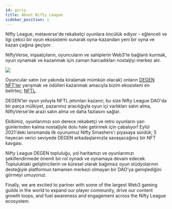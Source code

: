 ```yaml
---
id: giriş
title: About Nifty League
sidebar_position: 1
---
```


Nifty League, metaverse'de rekabetçi oyunlara öncülük ediyor - eğlenceli ve ilgi çekici bir oyun ekosistemi sunarak oyna-kazandan yeni bir oyna ve kazan çağına geçiyor.

NiftyVerse, inşaatçıların, oyuncuların ve sahiplerin Web3'te bağlantı kurmak, oyun oynamak ve kazanmak için zaman harcadıkları nostaljiyi merkez alır.

![](/img/story.gif)

Oyuncular satın (ve yakında kiralamak mümkün olacak) onların [DEGEN NFT'ler](https://opensea.io/collection/niftydegen) yarışmak ve ödülleri kazanmak amacıyla bizim ekosistem en belirteç; [NFTL](https://www.coingecko.com/en/coins/nifty-league).

DEGEN'ler oyun yoluyla NFTL jetonları kazanır; bu size Nifty League DAO'da bir parça mülkiyet, pazarımız aracılığıyla oyun içi varlıkları satın alma, NiftyVerse'de arazi satın alma ve daha fazlasını sağlar.

Ekibimiz, oyunlarımızı son derece rekabetçi ve retro oyunların yarı günlerinden kalma nostaljiyle dolu hale getirmek için çabalıyor! Eylül 2021'deki lansmanda ilk oyunumuz Nifty Smashers'ı piyasaya sürdük; 5 heyecan verici seviyede DEGEN arkadaşlarınızla savaşacağınız bir NFT kavgası.

Nifty League DEGEN topluluğu, yol haritamızı ve oyunlarımızı şekillendirmede önemli bir rol oynadı ve oynamaya devam edecek. Topluluktaki geliştiricilerin ve küresel olarak bağımsız oyun stüdyolarının desteğiyle platformun tamamen merkezi olmayan bir DAO'ya genişlediğini görmeyi umuyoruz.

Finally, we are excited to partner with some of the largest Web3 gaming guilds in the world to expand our player community, drive our content growth loops, and fuel awareness and engagement across the Nifty League ecosystem.
